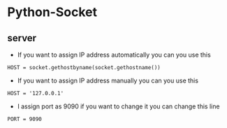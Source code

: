# Python-Socket

## server

 - If you want to assign IP address automatically you can you use this 
```
HOST = socket.gethostbyname(socket.gethostname())
```
 - If you want to assign IP address manually you can you use this
```
HOST = '127.0.0.1'
```
 - I assign port as 9090 if you want to change it you can change this line
```
PORT = 9090
```
